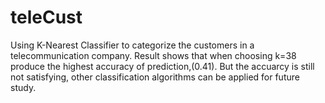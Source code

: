 # teleCust
Using K-Nearest Classifier to categorize the customers in a telecommunication company. 
Result shows that when choosing k=38 produce the highest accuracy of prediction,(0.41).
But the accuarcy is still not satisfying, other classification algorithms can be applied for future study.

